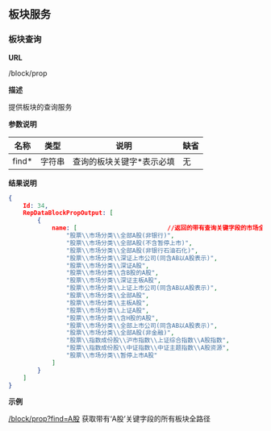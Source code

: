 
## 板块服务

### 板块查询

**URL**

/block/prop

**描述**

提供板块的查询服务

**参数说明**

|名称|类型|说明|缺省|
| -------- | -------- | -------- | -------- |
|find\*|字符串|查询的板块关键字\*表示必填|无|

**结果说明**

```json
{
	Id: 34,
	RepDataBlockPropOutput: [
		{
			name: [							//返回的带有查询关键字段的市场全路径
				"股票\\市场分类\\全部A股(非银行)",
				"股票\\市场分类\\全部A股(不含暂停上市)",
				"股票\\市场分类\\全部A股(非银行石油石化)",
				"股票\\市场分类\\深证上市公司(同含AB以A股表示)",
				"股票\\市场分类\\深证A股",
				"股票\\市场分类\\含B股的A股",
				"股票\\市场分类\\深证主板A股",
				"股票\\市场分类\\上证上市公司(同含AB以A股表示)",
				"股票\\市场分类\\全部A股",
				"股票\\市场分类\\主板A股",
				"股票\\市场分类\\上证A股",
				"股票\\市场分类\\含H股的A股",
				"股票\\市场分类\\全部上市公司(同含AB以A股表示)",
				"股票\\市场分类\\全部A股(非金融)",
				"股票\\指数成份股\\沪市指数\\上证综合指数\\A股指数",
				"股票\\指数成份股\\中证指数\\中证主题指数\\A股资源",
				"股票\\市场分类\\暂停上市A股"
			]
		}
	]
}
```

**示例**

[/block/prop?find=A股]($APIHOST$/block/prop?find=A股)
获取带有‘A股’关键字段的所有板块全路径

